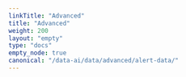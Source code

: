 ```yaml
---
linkTitle: "Advanced"
title: "Advanced"
weight: 200
layout: "empty"
type: "docs"
empty_node: true
canonical: "/data-ai/data/advanced/alert-data/"
---
```

